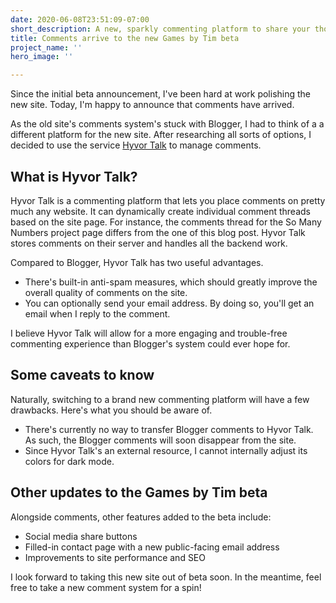 ```yaml
---
date: 2020-06-08T23:51:09-07:00
short_description: A new, sparkly commenting platform to share your thoughts
title: Comments arrive to the new Games by Tim beta
project_name: ''
hero_image: ''

---
```

Since the initial beta announcement, I've been hard at work polishing the new site. Today, I'm happy to announce that comments have arrived.

As the old site's comments system's stuck with Blogger, I had to think of a a different platform for the new site. After researching all sorts of options, I decided to use the service [Hyvor Talk](https://talk.hyvor.com/) to manage comments.

## What is Hyvor Talk?

Hyvor Talk is a commenting platform that lets you place comments on pretty much any website. It can dynamically create individual comment threads based on the site page. For instance, the comments thread for the So Many Numbers project page differs from the one of this blog post. Hyvor Talk stores comments on their server and handles all the backend work.

Compared to Blogger, Hyvor Talk has two useful advantages.

* There's built-in anti-spam measures, which should greatly improve the overall quality of comments on the site.
* You can optionally send your email address. By doing so, you'll get an email when I reply to the comment.

I believe Hyvor Talk will allow for a more engaging and trouble-free commenting experience than Blogger's system could ever hope for.

## Some caveats to know

Naturally, switching to a brand new commenting platform will have a few drawbacks. Here's what you should be aware of.

* There's currently no way to transfer Blogger comments to Hyvor Talk. As such, the Blogger comments will soon disappear from the site.
* Since Hyvor Talk's an external resource, I cannot internally adjust its colors for dark mode.

## Other updates to the Games by Tim beta

Alongside comments, other features added to the beta include:

* Social media share buttons
* Filled-in contact page with a new public-facing email address
* Improvements to site performance and SEO

I look forward to taking this new site out of beta soon. In the meantime, feel free to take a new comment system for a spin!